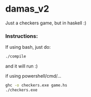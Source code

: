 # damas_v2
Just a checkers game, but in haskell :)

### Instructions:

If using bash, just do:
```sh
./compile
```
and it will run :)

if using powershell/cmd/...
```sh
ghc -o checkers.exe game.hs
./checkers.exe
```